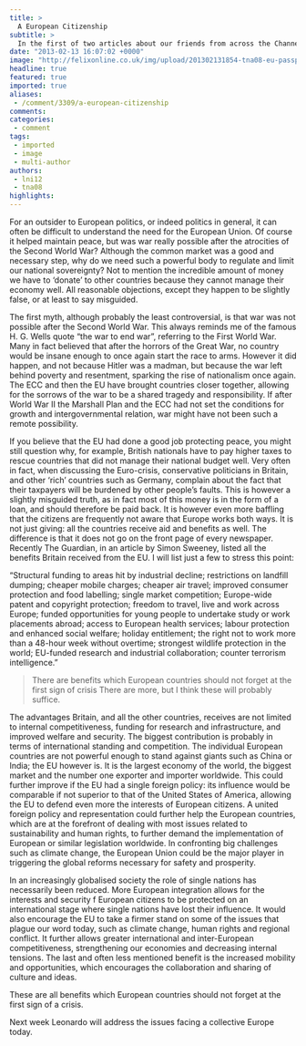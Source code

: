 ```yaml
---
title: >
  A European Citizenship
subtitle: >
  In the first of two articles about our friends from across the Channel, Leonardo Ialongo lays out the case for European integration
date: "2013-02-13 16:07:02 +0000"
image: "http://felixonline.co.uk/img/upload/201302131854-tna08-eu-passport-web.jpg"
headline: true
featured: true
imported: true
aliases:
 - /comment/3309/a-european-citizenship
comments:
categories:
 - comment
tags:
 - imported
 - image
 - multi-author
authors:
 - lni12
 - tna08
highlights:
---
```


For an outsider to European politics, or indeed politics in general, it can often be difficult to understand the need for the European Union. Of course it helped maintain peace, but was war really possible after the atrocities of the Second World War? Although the common market was a good and necessary step, why do we need such a powerful body to regulate and limit our national sovereignty? Not to mention the incredible amount of money we have to ‘donate’ to other countries because they cannot manage their economy well. All reasonable objections, except they happen to be slightly false, or at least to say misguided.

The first myth, although probably the least controversial, is that war was not possible after the Second World War. This always reminds me of the famous H. G. Wells quote “the war to end war”, referring to the First World War. Many in fact believed that after the horrors of the Great War, no country would be insane enough to once again start the race to arms. However it did happen, and not because Hitler was a madman, but because the war left behind poverty and resentment, sparking the rise of nationalism once again. The ECC and then the EU have brought countries closer together, allowing for the sorrows of the war to be a shared tragedy and responsibility. If after World War II the Marshall Plan and the ECC had not set the conditions for growth and intergovernmental relation, war might have not been such a remote possibility.

If you believe that the EU had done a good job protecting peace, you might still question why, for example, British nationals have to pay higher taxes to rescue countries that did not manage their national budget well. Very often in fact, when discussing the Euro-crisis, conservative politicians in Britain, and other ‘rich’ countries such as Germany, complain about the fact that their taxpayers will be burdened by other people’s faults. This is however a slightly misguided truth, as in fact most of this money is in the form of a loan, and should therefore be paid back. It is however even more baffling that the citizens are frequently not aware that Europe works both ways. It is not just giving: all the countries receive aid and benefits as well. The difference is that it does not go on the front page of every newspaper. Recently The Guardian, in an article by Simon Sweeney, listed all the benefits Britain received from the EU. I will list just a few to stress this point:

“Structural funding to areas hit by industrial decline; restrictions on landfill dumping; cheaper mobile charges; cheaper air travel; improved consumer protection and food labelling; single market competition; Europe-wide patent and copyright protection; freedom to travel, live and work across Europe; funded opportunities for young people to undertake study or work placements abroad; access to European health services; labour protection and enhanced social welfare; holiday entitlement; the right not to work more than a 48-hour week without overtime; strongest wildlife protection in the world; EU-funded research and industrial collaboration; counter terrorism intelligence.”
> There are benefits which European countries should not forget at the first sign of crisis
There are more, but I think these will probably suffice.

The advantages Britain, and all the other countries, receives are not limited to internal competitiveness, funding for research and infrastructure, and improved welfare and security. The biggest contribution is probably in terms of international standing and competition. The individual European countries are not powerful enough to stand against giants such as China or India; the EU however is. It is the largest economy of the world, the biggest market and the number one exporter and importer worldwide. This could further improve if the EU had a single foreign policy: its influence would be comparable if not superior to that of the United States of America, allowing the EU to defend even more the interests of European citizens. A united foreign policy and representation could further help the European countries, which are at the forefront of dealing with most issues related to sustainability and human rights, to further demand the implementation of European or similar legislation worldwide. In confronting big challenges such as climate change, the European Union could be the major player in triggering the global reforms necessary for safety and prosperity.

In an increasingly globalised society the role of single nations has necessarily been reduced. More European integration allows for the interests and security f European citizens to be protected on an international stage where single nations have lost their influence. It would also encourage the EU to take a firmer stand on some of the issues that plague our word today, such as climate change, human rights and regional conflict. It further allows greater international and inter-European competitiveness, strengthening our economies and decreasing internal tensions. The last and often less mentioned benefit is the increased mobility and opportunities, which encourages the collaboration and sharing of culture and ideas.

These are all benefits which European countries should not forget at the first sign of a crisis.

Next week Leonardo will address the issues facing a collective Europe today.
